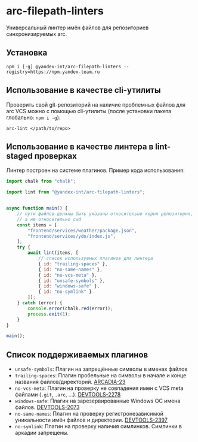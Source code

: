 # arc-filepath-linters

Универсальный линтер имён файлов для репозиториев синхронизируемых arc.

## Установка

```console
npm i [-g] @yandex-int/arc-filepath-linters --registry=https://npm.yandex-team.ru
```

## Использование в качестве cli-утилиты

Проверить свой git-репозиторий на наличие проблемных файлов для arc VCS можно с помощью cli-утилиты (после установки пакета глобально: `npm i -g`):

```console
arc-lint </path/to/repo>
```

## Использование в качестве линтера в lint-staged проверках

Линтер построен на системе плагинов.
Пример кода использования:

```javascript
import chalk from "chalk";

import lint from "@yandex-int/arc-filepath-linters";


async function main() {
    // пути файлов должны быть указаны относительно корня репозитория,
    // а не относительно cwd
    const items = [
        "frontend/services/weather/package.json",
        "frontend/services/ydo/index.js",
    ];
    try {
        await lint(items, [
            // список используемых плагинов для линтера
            { id: "trailing-spaces" },
            { id: "no-same-names" },
            { id: "no-vcs-meta" },
            { id: "unsafe-symbols" },
            { id: "windows-safe" },
            { id: "no-symlink" }
        ]);
    } catch (error) {
        console.error(chalk.red(error));
        process.exit(1);
    }
}

main();
```

## Список поддерживаемых плагинов

* `unsafe-symbols`: Плагин на запрещённые символы в именах файлов
* `trailing-spaces`: Плагин пробельные на символы в начале и конце названия файлов/директорий. [ARCADIA-23]
* `no-vcs-meta`: Плагин на проверку не совпадения имен с VCS meta файлами (`.git`, `.arc`, …). [DEVTOOLS-2278]
* `windows-safe`: Плагин на зарезервированные Windows ОС имена файлов. [DEVTOOLS-2073]
* `no-same-names`: Плагин на проверку регистронезависимой уникальности имён файлов и директории. [DEVTOOLS-2397]
* `no-symlink`: Плагин на проверку наличия симлинков. Симлинки в аркадии запрещены.

[ARCADIA-23]: https://st.yandex-team.ru/ARCADIA-23
[DEVTOOLS-2278]: https://st.yandex-team.ru/DEVTOOLS-2278
[DEVTOOLS-2073]: https://st.yandex-team.ru/DEVTOOLS-2073
[DEVTOOLS-2397]: https://st.yandex-team.ru/DEVTOOLS-2397
